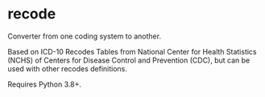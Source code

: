# recode
Converter from one coding system to another.

Based on ICD-10 Recodes Tables from
 National Center for Health Statistics (NCHS)
 of Centers for Disease Control and Prevention (CDC), 
 but can be used with other recodes definitions.

Requires Python 3.8+.
